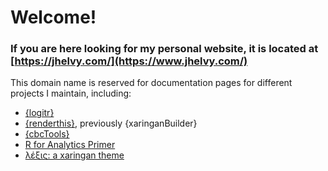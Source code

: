 # Welcome!

### If you are here looking for my personal website, it is located at [https://jhelvy.com/](https://www.jhelvy.com/)

This domain name is reserved for documentation pages for different projects I maintain, including:

- [{logitr}](https://jhelvy.github.io/logitr/)
- [{renderthis}](https://jhelvy.github.io/renderthis/), previously {xaringanBuilder}
- [{cbcTools}](https://jhelvy.github.io/cbcTools/)
- [R for Analytics Primer](https://jhelvy.github.io/r4aPrimer/)
- [λέξις: a xaringan theme](https://jhelvy.github.io/lexis/)
